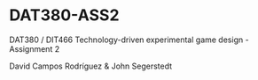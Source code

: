 # DAT380-ASS2
DAT380 / DIT466 Technology-driven experimental game design - Assignment 2

David Campos Rodríguez & John Segerstedt
